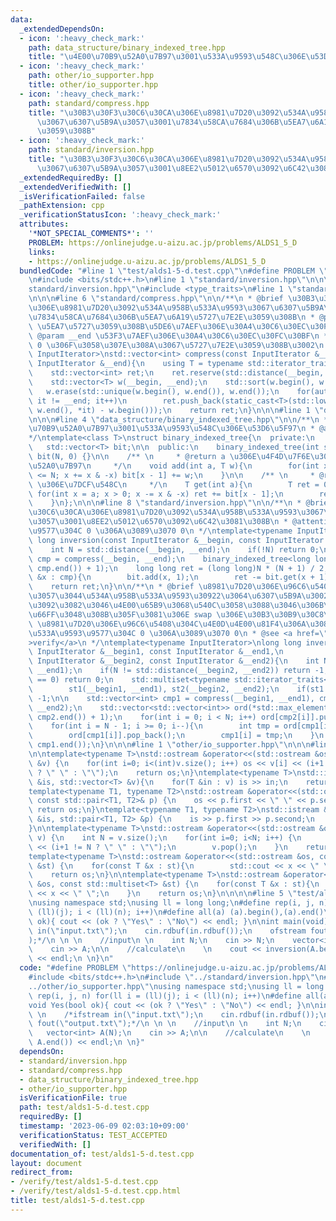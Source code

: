 ```yaml
---
data:
  _extendedDependsOn:
  - icon: ':heavy_check_mark:'
    path: data_structure/binary_indexed_tree.hpp
    title: "\u4E00\u70B9\u52A0\u7B97\u3001\u533A\u9593\u548C\u306E\u53D6\u5F97"
  - icon: ':heavy_check_mark:'
    path: other/io_supporter.hpp
    title: other/io_supporter.hpp
  - icon: ':heavy_check_mark:'
    path: standard/compress.hpp
    title: "\u30B3\u30F3\u30C6\u30CA\u306E\u8981\u7D20\u3092\u534A\u958B\u533A\u9593\
      \u3067\u6307\u5B9A\u3057\u3001\u7834\u58CA\u7684\u306B\u5EA7\u6A19\u5727\u7E2E\
      \u3059\u308B"
  - icon: ':heavy_check_mark:'
    path: standard/inversion.hpp
    title: "\u30B3\u30F3\u30C6\u30CA\u306E\u8981\u7D20\u3092\u534A\u958B\u533A\u9593\
      \u3067\u6307\u5B9A\u3057\u3001\u8EE2\u5012\u6570\u3092\u6C42\u3081\u308B"
  _extendedRequiredBy: []
  _extendedVerifiedWith: []
  _isVerificationFailed: false
  _pathExtension: cpp
  _verificationStatusIcon: ':heavy_check_mark:'
  attributes:
    '*NOT_SPECIAL_COMMENTS*': ''
    PROBLEM: https://onlinejudge.u-aizu.ac.jp/problems/ALDS1_5_D
    links:
    - https://onlinejudge.u-aizu.ac.jp/problems/ALDS1_5_D
  bundledCode: "#line 1 \"test/alds1-5-d.test.cpp\"\n#define PROBLEM \"https://onlinejudge.u-aizu.ac.jp/problems/ALDS1_5_D\"\
    \n#include <bits/stdc++.h>\n#line 1 \"standard/inversion.hpp\"\n\n\n#line 5 \"\
    standard/inversion.hpp\"\n#include <type_traits>\n#line 1 \"standard/compress.hpp\"\
    \n\n\n#line 6 \"standard/compress.hpp\"\n\n/**\n * @brief \u30B3\u30F3\u30C6\u30CA\
    \u306E\u8981\u7D20\u3092\u534A\u958B\u533A\u9593\u3067\u6307\u5B9A\u3057\u3001\
    \u7834\u58CA\u7684\u306B\u5EA7\u6A19\u5727\u7E2E\u3059\u308B\n * @param __begin\
    \ \u5EA7\u5727\u3059\u308B\u5DE6\u7AEF\u306E\u30A4\u30C6\u30EC\u30FC\u30BF\n *\
    \ @param __end \u53F3\u7AEF\u306E\u30A4\u30C6\u30EC\u30FC\u30BF\n * @attention\
    \ 0 \u306F\u3058\u307E\u308A\u3067\u5727\u7E2E\u3059\u308B\u3002\n */\ntemplate<typename\
    \ InputIterator>\nstd::vector<int> compress(const InputIterator &__begin,  const\
    \ InputIterator &__end){\n    using T = typename std::iterator_traits<InputIterator>::value_type;\n\
    \    std::vector<int> ret;\n    ret.reserve(std::distance(__begin, __end));\n\
    \    std::vector<T> w(__begin, __end);\n    std::sort(w.begin(), w.end());\n \
    \   w.erase(std::unique(w.begin(), w.end()), w.end());\n    for(auto it = __begin;\
    \ it != __end; it++)\n        ret.push_back(static_cast<T>(std::lower_bound(w.begin(),\
    \ w.end(), *it) - w.begin()));\n    return ret;\n}\n\n\n#line 1 \"data_structure/binary_indexed_tree.hpp\"\
    \n\n\n#line 4 \"data_structure/binary_indexed_tree.hpp\"\n\n/**\n * @brief \u4E00\
    \u70B9\u52A0\u7B97\u3001\u533A\u9593\u548C\u306E\u53D6\u5F97\n * @attention 0-indexed\n\
    */\ntemplate<class T>\nstruct binary_indexed_tree{\n  private:\n    int N;\n \
    \   std::vector<T> bit;\n\n  public:\n    binary_indexed_tree(int siz) : N(siz),\
    \ bit(N, 0) {}\n\n    /** \n     * @return a \u306E\u4F4D\u7F6E\u306B w \u3092\
    \u52A0\u7B97\n     */\n    void add(int a, T w){\n        for(int x = a + 1; x\
    \ <= N; x += x & -x) bit[x - 1] += w;\n    }\n\n    /** \n     * @return [0, a)\
    \ \u306E\u7DCF\u548C\n     */\n    T get(int a){\n        T ret = 0;\n       \
    \ for(int x = a; x > 0; x -= x & -x) ret += bit[x - 1];\n        return ret;\n\
    \    }\n};\n\n\n#line 8 \"standard/inversion.hpp\"\n\n/**\n * @brief \u30B3\u30F3\
    \u30C6\u30CA\u306E\u8981\u7D20\u3092\u534A\u958B\u533A\u9593\u3067\u6307\u5B9A\
    \u3057\u3001\u8EE2\u5012\u6570\u3092\u6C42\u3081\u308B\n * @attention \u533A\u9593\
    \u9577\u304C 0 \u306A\u3089\u3070 0\n */\ntemplate<typename InputIterator>\nlong\
    \ long inversion(const InputIterator &__begin, const InputIterator &__end){\n\
    \    int N = std::distance(__begin, __end);\n    if(!N) return 0;\n    std::vector<int>\
    \ cmp = compress(__begin, __end);\n    binary_indexed_tree<long long> bit(*std::max_element(cmp.begin(),\
    \ cmp.end()) + 1);\n    long long ret = (long long)N * (N + 1) / 2;\n    for(auto\
    \ &x : cmp){\n        bit.add(x, 1);\n        ret -= bit.get(x + 1);\n    }\n\
    \    return ret;\n}\n\n/**\n * @brief \u8981\u7D20\u306E\u96C6\u5408\u304C\u7B49\
    \u3057\u3044\u534A\u958B\u533A\u9593\u30922\u3064\u6307\u5B9A\u3002\u4E00\u65B9\
    \u3092\u3082\u3046\u4E00\u65B9\u3068\u540C\u3058\u3088\u3046\u306B\u4E26\u3079\
    \u66FF\u3048\u308B\u305F\u3081\u306E swap \u306E\u30B3\u30B9\u30C8\n * @attention\
    \ \u8981\u7D20\u306E\u96C6\u5408\u304C\u4E0D\u4E00\u81F4\u306A\u3089\u3070 -1\u3001\
    \u533A\u9593\u9577\u304C 0 \u306A\u3089\u3070 0\n * @see <a href=\"https://atcoder.jp/contests/arc120/submissions/42083168\"\
    >verify</a>\n */\ntemplate<typename InputIterator>\nlong long inversion(const\
    \ InputIterator &__begin1, const InputIterator &__end1,\n                    const\
    \ InputIterator &__begin2, const InputIterator &__end2){\n    int N = std::distance(__begin1,\
    \ __end1);\n    if(N != std::distance(__begin2, __end2)) return -1;\n    if(N\
    \ == 0) return 0;\n    std::multiset<typename std::iterator_traits<InputIterator>::value_type>\n\
    \        st1(__begin1, __end1), st2(__begin2, __end2);\n    if(st1 != st2) return\
    \ -1;\n\n    std::vector<int> cmp1 = compress(__begin1, __end1), cmp2 = compress(__begin2,\
    \ __end2);\n    std::vector<std::vector<int>> ord(*std::max_element(cmp2.begin(),\
    \ cmp2.end()) + 1);\n    for(int i = 0; i < N; i++) ord[cmp2[i]].push_back(i);\n\
    \    for(int i = N - 1; i >= 0; i--){\n        int tmp = ord[cmp1[i]].back();\n\
    \        ord[cmp1[i]].pop_back();\n        cmp1[i] = tmp;\n    }\n    return inversion(cmp1.begin(),\
    \ cmp1.end());\n}\n\n\n#line 1 \"other/io_supporter.hpp\"\n\n\n#line 7 \"other/io_supporter.hpp\"\
    \n\ntemplate<typename T>\nstd::ostream &operator<<(std::ostream &os, const std::vector<T>\
    \ &v) {\n    for(int i=0; i<(int)v.size(); i++) os << v[i] << (i+1 != (int)v.size()\
    \ ? \" \" : \"\");\n    return os;\n}\ntemplate<typename T>\nstd::istream &operator>>(std::istream\
    \ &is, std::vector<T> &v){\n    for(T &in : v) is >> in;\n    return is;\n}\n\n\
    template<typename T1, typename T2>\nstd::ostream &operator<<(std::ostream &os,\
    \ const std::pair<T1, T2>& p) {\n    os << p.first << \" \" << p.second;\n   \
    \ return os;\n}\ntemplate<typename T1, typename T2>\nstd::istream &operator>>(std::istream\
    \ &is, std::pair<T1, T2> &p) {\n    is >> p.first >> p.second;\n    return is;\n\
    }\n\ntemplate<typename T>\nstd::ostream &operator<<(std::ostream &os, std::queue<T>\
    \ v) {\n    int N = v.size();\n    for(int i=0; i<N; i++) {\n        os << v.front()\
    \ << (i+1 != N ? \" \" : \"\");\n        v.pop();\n    }\n    return os;\n}\n\n\
    template<typename T>\nstd::ostream &operator<<(std::ostream &os, const std::set<T>\
    \ &st) {\n    for(const T &x : st){\n        std::cout << x << \" \";\n    }\n\
    \    return os;\n}\n\ntemplate<typename T>\nstd::ostream &operator<<(std::ostream\
    \ &os, const std::multiset<T> &st) {\n    for(const T &x : st){\n        std::cout\
    \ << x << \" \";\n    }\n    return os;\n}\n\n\n\n#line 5 \"test/alds1-5-d.test.cpp\"\
    \nusing namespace std;\nusing ll = long long;\n#define rep(i, j, n) for(ll i =\
    \ (ll)(j); i < (ll)(n); i++)\n#define all(a) (a).begin(),(a).end()\nvoid Yes(bool\
    \ ok){ cout << (ok ? \"Yes\" : \"No\") << endl; }\n\nint main(void){\n \n    /*ifstream\
    \ in(\"input.txt\");\n    cin.rdbuf(in.rdbuf());\n    ofstream fout(\"output.txt\"\
    );*/\n \n \n    //input\n \n    int N;\n    cin >> N;\n    vector<int> A(N);\n\
    \    cin >> A;\n\n    //calculate\n    \n    cout << inversion(A.begin(), A.end())\
    \ << endl;\n \n}\n"
  code: "#define PROBLEM \"https://onlinejudge.u-aizu.ac.jp/problems/ALDS1_5_D\"\n\
    #include <bits/stdc++.h>\n#include \"../standard/inversion.hpp\"\n#include \"\
    ../other/io_supporter.hpp\"\nusing namespace std;\nusing ll = long long;\n#define\
    \ rep(i, j, n) for(ll i = (ll)(j); i < (ll)(n); i++)\n#define all(a) (a).begin(),(a).end()\n\
    void Yes(bool ok){ cout << (ok ? \"Yes\" : \"No\") << endl; }\n\nint main(void){\n\
    \ \n    /*ifstream in(\"input.txt\");\n    cin.rdbuf(in.rdbuf());\n    ofstream\
    \ fout(\"output.txt\");*/\n \n \n    //input\n \n    int N;\n    cin >> N;\n \
    \   vector<int> A(N);\n    cin >> A;\n\n    //calculate\n    \n    cout << inversion(A.begin(),\
    \ A.end()) << endl;\n \n}"
  dependsOn:
  - standard/inversion.hpp
  - standard/compress.hpp
  - data_structure/binary_indexed_tree.hpp
  - other/io_supporter.hpp
  isVerificationFile: true
  path: test/alds1-5-d.test.cpp
  requiredBy: []
  timestamp: '2023-06-09 02:03:10+09:00'
  verificationStatus: TEST_ACCEPTED
  verifiedWith: []
documentation_of: test/alds1-5-d.test.cpp
layout: document
redirect_from:
- /verify/test/alds1-5-d.test.cpp
- /verify/test/alds1-5-d.test.cpp.html
title: test/alds1-5-d.test.cpp
---
```

